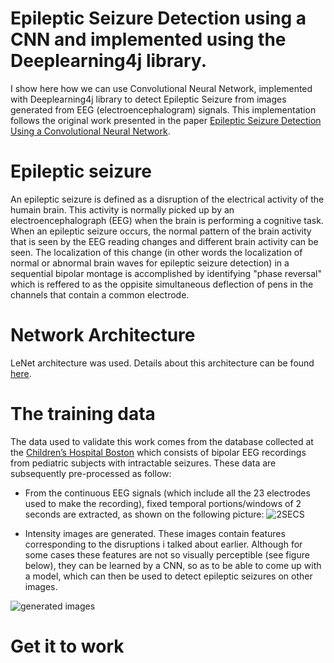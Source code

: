 # Epileptic Seizure Detection using a CNN and implemented using the Deeplearning4j library.

I show here how we can use Convolutional Neural Network, implemented with Deeplearning4j library to detect Epileptic Seizure from images generated from EEG (electroencephalogram) signals. This implementation follows the original work presented in the paper [Epileptic Seizure Detection Using a Convolutional Neural Network](http://oatao.univ-toulouse.fr/24138/).

# Epileptic seizure
An epileptic seizure is defined as a disruption of the electrical activity of the humain brain. This activity is normally picked up by an electroencephalograph (EEG) when the brain is performing a cognitive task. When an epileptic seizure occurs, the normal pattern of the brain activity that is seen by the EEG reading changes and different brain activity can be seen. The localization of this change (in other words the localization of normal or abnormal brain waves for epileptic seizure detection) in a sequential bipolar montage is accomplished by identifying "phase reversal" which is reffered to as the oppisite simultaneous deflection of pens in the channels that contain a common electrode.

# Network Architecture
LeNet architecture was used. Details about this architecture can be found [here](https://www.ics.uci.edu/~welling/teaching/273ASpring09/lecun-89e.pdf).

# The training data
The data used to validate this work comes from the database collected at the [Children’s Hospital Boston](https://archive.physionet.org/pn6/chbmit/) which consists of bipolar EEG recordings from pediatric subjects with intractable seizures. These data are subsequently pre-processed as follow: 
- From the continuous EEG signals (which include all the 23 electrodes used to make the recording), fixed temporal portions/windows of 2     seconds are extracted, as shown on the following picture:
  ![2SECS](https://user-images.githubusercontent.com/1300982/65584531-f02c1080-df78-11e9-9474-39a44bc1c81a.png)
  
- Intensity images are generated. These images contain features corresponding to the disruptions i talked about earlier. Although for some cases these features are not so visually perceptible (see figure below), they can be learned by a CNN, so as to be able to come up with a model, which can then be used to detect epileptic seizures on other images.

![generated images](https://user-images.githubusercontent.com/1300982/65385821-e319e200-dd2a-11e9-8d01-77cc8a637e5f.png)

# Get it to work


